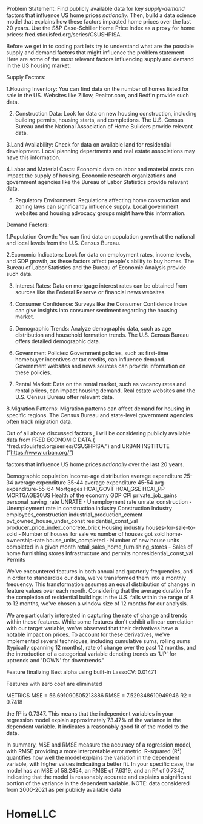 Problem Statement:
 Find publicly available data for key *supply-demand* factors that influence US home prices *nationally*. Then, build a data science model that explains how these factors impacted home prices over the last 20 years.
Use the S&P Case-Schiller Home Price Index as a proxy for home prices: fred.stlouisfed.org/series/CSUSHPISA.

Before we get in to coding part lets try to understand what are the possible supply and demand factors that might  influence the problem statement Here are some of the most relevant factors influencing supply and demand in the US housing market:


  Supply Factors:  

 1.Housing Inventory:   You can find data on the number of homes listed for sale in the US. Websites like Zillow, Realtor.com, and Redfin provide such data.

2. Construction Data:   Look for data on new housing construction, including building permits, housing starts, and completions. The U.S. Census Bureau and the National Association of Home Builders provide relevant data.

3.Land Availability:   Check for data on available land for residential development. Local planning departments and real estate associations may have this information.

4.Labor and Material Costs:   Economic data on labor and material costs can impact the supply of housing. Economic research organizations and government agencies like the Bureau of Labor Statistics provide relevant data.

5. Regulatory Environment:   Regulations affecting home construction and zoning laws can significantly influence supply. Local government websites and housing advocacy groups might have this information.


  Demand Factors:  

 1.Population Growth:   You can find data on population growth at the national and local levels from the U.S. Census Bureau.

2.Economic Indicators:   Look for data on employment rates, income levels, and GDP growth, as these factors affect people's ability to buy homes. The Bureau of Labor Statistics and the Bureau of Economic Analysis provide such data.

3. Interest Rates:   Data on mortgage interest rates can be obtained from sources like the Federal Reserve or financial news websites.

4.   Consumer Confidence:   Surveys like the Consumer Confidence Index can give insights into consumer sentiment regarding the housing market.

5. Demographic Trends:   Analyze demographic data, such as age distribution and household formation trends. The U.S. Census Bureau offers detailed demographic data.

6. Government Policies:   Government policies, such as first-time homebuyer incentives or tax credits, can influence demand. Government websites and news sources can provide information on these policies.

7. Rental Market:   Data on the rental market, such as vacancy rates and rental prices, can impact housing demand. Real estate websites and the U.S. Census Bureau offer relevant data.

8.Migration Patterns:   Migration patterns can affect demand for housing in specific regions. The Census Bureau and state-level government agencies often track migration data.


Out of all above discussed factors , i will be considering publicly available data from FRED ECONOMIC DATA ( “fred.stlouisfed.org/series/CSUSHPISA.”) and URBAN INSTITUTE (“https://www.urban.org/”)

factors that influence US home prices *nationally* over the last 20 years.

Demographic
population
Income-age distribution
average expenditure 25-34
average expenditure 35-44
average expenditure 45-54
avg-expenditure-55-64
Mortgages
HCAI_GOVT
HCAI_GSE
HCAI_PP
MORTGAGE30US
Health of the economy
GDP
CPI
private_job_gains
personal_saving_rate
UNRATE - Unemployment rate
unrate_construction - Unemployment rate in construction industry
Construction Industry
employees_construction
industrial_production_cement
pvt_owned_house_under_const
residential_const_val
producer_price_index_concrete_brick
Housing industry
houses-for-sale-to-sold - Number of houses for sale vs number of houses got sold
home-ownership-rate
house_units_completed - Number of new house units completed in a given month
retail_sales_home_furnishing_stores - Sales of home furnishing stores
Infrastructure and permits
nonresidential_const_val
Permits


We've encountered features in both annual and quarterly frequencies, and in order to standardize our data, we've transformed them into a monthly frequency. This transformation assumes an equal distribution of changes in feature values over each month. Considering that the average duration for the completion of residential buildings in the U.S. falls within the range of 8 to 12 months, we've chosen a window size of 12 months for our analysis.


We are particularly interested in capturing the rate of change and trends within these features. While some features don't exhibit a linear correlation with our target variable, we've observed that their derivatives have a notable impact on prices. To account for these derivatives, we've implemented several techniques, including cumulative sums, rolling sums (typically spanning 12 months), rate of change over the past 12 months, and the introduction of a categorical variable denoting trends as 'UP' for uptrends and 'DOWN' for downtrends."


Feature finalizing
Best alpha using built-in LassoCV: 0.01471

Features with zero coef are eliminated 

METRICS 
MSE = 56.691090505213886 RMSE = 7.529348610949946 R2 = 0.7418

 the R² is 0.7347. This means that the independent variables in your regression model explain approximately 73.47% of the variance in the dependent variable. It indicates a reasonably good fit of the model to the data.

In summary, MSE and RMSE measure the accuracy of a regression model, with RMSE providing a more interpretable error metric. R-squared (R²) quantifies how well the model explains the variation in the dependent variable, with higher values indicating a better fit. In your specific case, the model has an MSE of 58.2454, an RMSE of 7.6319, and an R² of 0.7347, indicating that the model is reasonably accurate and explains a significant portion of the variance in the dependent variable.
NOTE: data considered from 2000-2021 as per publicly available data 


# HomeLLC
